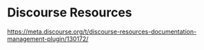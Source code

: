 # Discourse Resources

https://meta.discourse.org/t/discourse-resources-documentation-management-plugin/130172/
